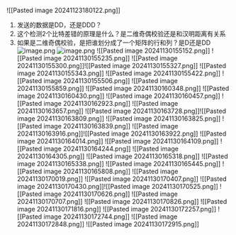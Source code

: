 ![[Pasted image 20241123180122.png]]
1. 发送的数据是DD，还是DDD？
2. 这个检测2个比特差错的原理是什么？是二维奇偶校验还是和汉明距离有关系
3. 如果是二维奇偶校验，是把谁划分成了一个矩阵的行和列？是D还是DD
![image.png](https://s2.loli.net/2024/11/30/GTwVNbvHQgDqUcx.png)
![image.png](https://s2.loli.net/2024/11/30/ZYRrnz4ipjw2vc9.png)
![[Pasted image 20241130155152.png]]
![[Pasted image 20241130155235.png]]
![[Pasted image 20241130155300.png]]![[Pasted image 20241130155327.png]]
![[Pasted image 20241130155343.png]]
![[Pasted image 20241130155422.png]]
![[Pasted image 20241130155506.png]]
![[Pasted image 20241130155859.png]]
![[Pasted image 20241130160348.png]]
![[Pasted image 20241130160430.png]]
![[Pasted image 20241130160457.png]]
![[Pasted image 20241130162923.png]]
![[Pasted image 20241130163657.png]]
![[Pasted image 20241130163728.png]]![[Pasted image 20241130163809.png]]
![[Pasted image 20241130163825.png]]
![[Pasted image 20241130163839.png]]
![[Pasted image 20241130163916.png]]![[Pasted image 20241130163922.png]]
![[Pasted image 20241130164014.png]]
![[Pasted image 20241130164109.png]]
![[Pasted image 20241130164244.png]]
![[Pasted image 20241130164305.png]]
![[Pasted image 20241130165318.png]]
![[Pasted image 20241130165338.png]]
![[Pasted image 20241130165445.png]]
![[Pasted image 20241130165808.png]]
![[Pasted image 20241130170019.png]]
![[Pasted image 20241130170407.png]]
![[Pasted image 20241130170430.png]]![[Pasted image 20241130170525.png]]
![[Pasted image 20241130170626.png]]
![[Pasted image 20241130170707.png]]
![[Pasted image 20241130170826.png]]
![[Pasted image 20241130171816.png]]
![[Pasted image 20241130172257.png]]
![[Pasted image 20241130172744.png]]
![[Pasted image 20241130172848.png]]
![[Pasted image 20241130172915.png]]

